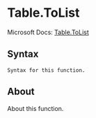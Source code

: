 # Table.ToList

Microsoft Docs: [Table.ToList](https://docs.microsoft.com/en-us/powerquery-m/table-tolist)

## Syntax

```
Syntax for this function.
```

## About

About this function.

